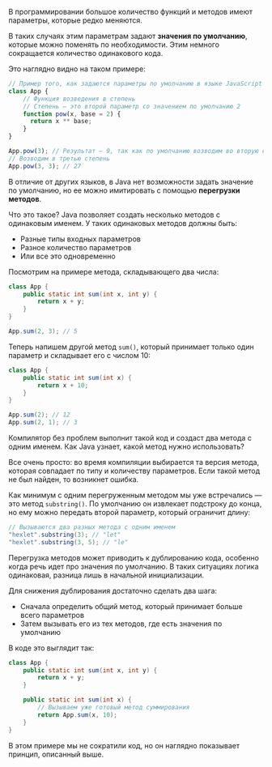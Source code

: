 <!-- возможно стоит добавить перед этим уроком урок про перегрузку методов -->

В программировании большое количество функций и методов имеют параметры, которые редко меняются.

В таких случаях этим параметрам задают **значения по умолчанию**, которые можно поменять по необходимости. Этим немного сокращается количество одинакового кода.

Это наглядно видно на таком примере:

```javascript
// Пример того, как задаются параметры по умолчанию в языке JavaScript
class App {
    // Функция возведения в степень
    // Степень — это второй параметр со значением по умолчанию 2
    function pow(x, base = 2) {
      return x ** base;
    }
}

App.pow(3); // Результат — 9, так как по умолчанию возводим во вторую степень
// Возводим в третью степень
App.pow(3, 3); // 27
```

В отличие от других языков, в Java нет возможности задать значение по умолчанию, но ее можно имитировать с помощью **перегрузки методов**.

Что это такое? Java позволяет создать несколько методов с одинаковым именем. У таких одинаковых методов должны быть:

* Разные типы входных параметров
* Разное количество параметров
* Или все это одновременно

Посмотрим на примере метода, складывающего два числа:

```java
class App {
    public static int sum(int x, int y) {
        return x + y;
    }
}

App.sum(2, 3); // 5
```

Теперь напишем другой метод `sum()`, который принимает только один параметр и складывает его с числом 10:

```java
class App {
    public static int sum(int x) {
        return x + 10;
    }
}

App.sum(2); // 12
App.sum(2, 1); // 3
```

Компилятор без проблем выполнит такой код и создаст два метода с одним именем. Как Java узнает, какой метод нужно использовать?

Все очень просто: во время компиляции выбирается та версия метода, которая совпадает по типу и количеству параметров. Если такой метод не был найден, то возникнет ошибка.

Как минимум с одним перегруженным методом мы уже встречались — это метод `substring()`. По умолчанию он извлекает подстроку до конца, но ему можно передать второй параметр, который ограничит длину:

```java
// Вызываются два разных метода с одним именем
"hexlet".substring(3); // "let"
"hexlet".substring(3, 5); // "le"
```

Перегрузка методов может приводить к дублированию кода, особенно когда речь идет про значения по умолчанию. В таких ситуациях логика одинаковая, разница лишь в начальной инициализации.

Для снижения дублирования достаточно сделать два шага:

* Сначала определить общий метод, который принимает больше всего параметров
* Затем вызывать его из тех методов, где есть значения по умолчанию

В коде это выглядит так:

```java
class App {
    public static int sum(int x, int y) {
        return x + y;
    }

    public static int sum(int x) {
        // Вызываем уже готовый метод суммирования
        return App.sum(x, 10);
    }
}
```

В этом примере мы не сократили код, но он наглядно показывает принцип, описанный выше.
